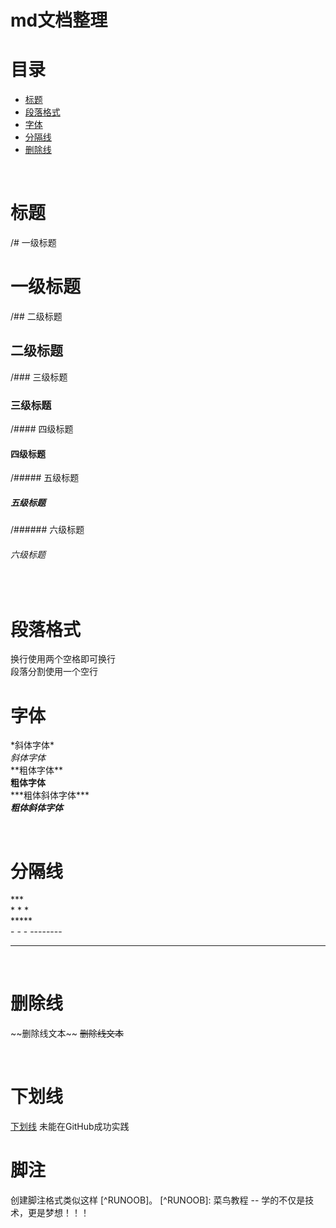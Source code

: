 # md文档整理  
<h1 id="0">目录</h1>  

* [标题](#1)
* [段落格式](#2)
* [字体](#3)
* [分隔线](#4)
* [删除线](#5)

<br>

<h1 id="1">标题</h1>  

/# 一级标题  
# 一级标题
/## 二级标题  
## 二级标题
/### 三级标题  
### 三级标题
/#### 四级标题  
#### 四级标题
/##### 五级标题  
##### 五级标题
/###### 六级标题  
###### 六级标题

<br>

<h1 id="2">段落格式</h1>

换行使用两个空格即可换行  
段落分割使用一个空行

<h1 id="3">字体</h1>

\*斜体字体\*  
*斜体字体*  
\*\*粗体字体\*\*  
**粗体字体**  
\*\*\*粗体斜体字体\*\*\*  
***粗体斜体字体***  


<br>

<h1 id="4">分隔线</h1>  

\*\*\*  
\* \* \*  
\*\*\*\*\*  
\- \- \-
\-\-\-\-\-\-\-\-
******

<br>

<h1 id="5">删除线</h1>

\~\~删除线文本\~\~
~~删除线文本~~

<br>

<h1 id="6">下划线</h1>
<u>下划线</u>
未能在GitHub成功实践  

<br>

<h1 id="7">脚注</h1>  
创建脚注格式类似这样 [^RUNOOB]。
[^RUNOOB]: 菜鸟教程 -- 学的不仅是技术，更是梦想！！！
